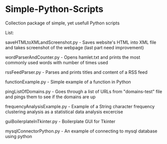 # Simple-Python-Scripts
Collection package of simple, yet usefull Python scripts

List:

saveHTMLtoXMLandScreenshot.py - Saves website's HTML into XML file and takes screenshot of the webpage (last part need improvement)

wordParserAndCounter.py - Opens hamlet.txt and prints the most commonly used words with number of times used

rssFeedParser.py - Parses and prints titles and content of a RSS feed

functionExample.py - Simple example of a function in Python

pingListOfDomains.py - Goes through a list of URLs from "domains-test" file and pings them to see if the domains are up

frequencyAnalysisExample.py - Example of a String character frequency clustering analysis as a statistical data analysis excercise

guiBoilerplateInTkinter.py - Boilerplate GUI for Tkinter

mysqlConnectorPython.py - An example of connecting to mysql database using python

